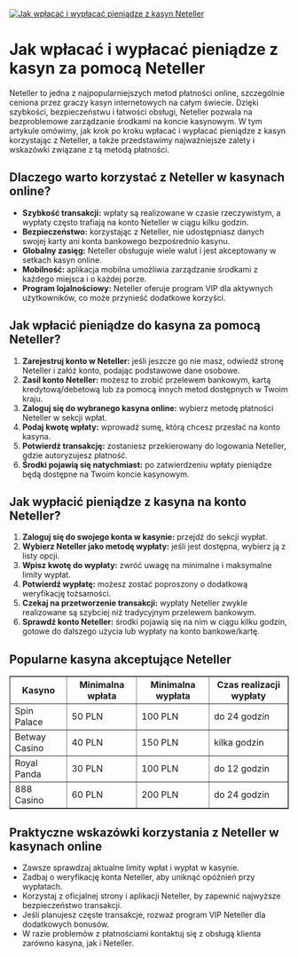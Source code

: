 [![Jak wpłacać i wypłacać pieniądze z kasyn Neteller](https://123-caf.pages.dev/gitsignup.png)](https://vrmoo.ru/Bt82HjjY)

<h1>Jak wpłacać i wypłacać pieniądze z kasyn za pomocą Neteller</h1> <p>Neteller to jedna z najpopularniejszych metod płatności online, szczególnie ceniona przez graczy kasyn internetowych na całym świecie. Dzięki szybkości, bezpieczeństwu i łatwości obsługi, Neteller pozwala na bezproblemowe zarządzanie środkami na koncie kasynowym. W tym artykule omówimy, jak krok po kroku wpłacać i wypłacać pieniądze z kasyn korzystając z Neteller, a także przedstawimy najważniejsze zalety i wskazówki związane z tą metodą płatności.</p>  <h2>Dlaczego warto korzystać z Neteller w kasynach online?</h2> <ul>   <li><strong>Szybkość transakcji:</strong> wpłaty są realizowane w czasie rzeczywistym, a wypłaty często trafiają na konto Neteller w ciągu kilku godzin.</li>   <li><strong>Bezpieczeństwo:</strong> korzystając z Neteller, nie udostępniasz danych swojej karty ani konta bankowego bezpośrednio kasynu.</li>   <li><strong>Globalny zasięg:</strong> Neteller obsługuje wiele walut i jest akceptowany w setkach kasyn online.</li>   <li><strong>Mobilność:</strong> aplikacja mobilna umożliwia zarządzanie środkami z każdego miejsca i o każdej porze.</li>   <li><strong>Program lojalnościowy:</strong> Neteller oferuje program VIP dla aktywnych użytkowników, co może przynieść dodatkowe korzyści.</li> </ul>  <h2>Jak wpłacić pieniądze do kasyna za pomocą Neteller?</h2> <ol>   <li><strong>Zarejestruj konto w Neteller:</strong> jeśli jeszcze go nie masz, odwiedź stronę Neteller i załóż konto, podając podstawowe dane osobowe.</li>   <li><strong>Zasil konto Neteller:</strong> możesz to zrobić przelewem bankowym, kartą kredytową/debetową lub za pomocą innych metod dostępnych w Twoim kraju.</li>   <li><strong>Zaloguj się do wybranego kasyna online:</strong> wybierz metodę płatności Neteller w sekcji wpłat.</li>   <li><strong>Podaj kwotę wpłaty:</strong> wprowadź sumę, którą chcesz przesłać na konto kasyna.</li>   <li><strong>Potwierdź transakcję:</strong> zostaniesz przekierowany do logowania Neteller, gdzie autoryzujesz płatność.</li>   <li><strong>Środki pojawią się natychmiast:</strong> po zatwierdzeniu wpłaty pieniądze będą dostępne na Twoim koncie kasynowym.</li> </ol>  <h2>Jak wypłacić pieniądze z kasyna na konto Neteller?</h2> <ol>   <li><strong>Zaloguj się do swojego konta w kasynie:</strong> przejdź do sekcji wypłat.</li>   <li><strong>Wybierz Neteller jako metodę wypłaty:</strong> jeśli jest dostępna, wybierz ją z listy opcji.</li>   <li><strong>Wpisz kwotę do wypłaty:</strong> zwróć uwagę na minimalne i maksymalne limity wypłat.</li>   <li><strong>Potwierdź wypłatę:</strong> możesz zostać poproszony o dodatkową weryfikację tożsamości.</li>   <li><strong>Czekaj na przetworzenie transakcji:</strong> wypłaty Neteller zwykle realizowane są szybciej niż tradycyjnym przelewem bankowym.</li>   <li><strong>Sprawdź konto Neteller:</strong> środki pojawią się na nim w ciągu kilku godzin, gotowe do dalszego użycia lub wypłaty na konto bankowe/kartę.</li> </ol>  <h2>Popularne kasyna akceptujące Neteller</h2> <table border="1" cellpadding="8" cellspacing="0">   <thead>     <tr>       <th>Kasyno</th>       <th>Minimalna wpłata</th>       <th>Minimalna wypłata</th>       <th>Czas realizacji wypłaty</th>     </tr>   </thead>   <tbody>     <tr>       <td>Spin Palace</td>       <td>50 PLN</td>       <td>100 PLN</td>       <td>do 24 godzin</td>     </tr>     <tr>       <td>Betway Casino</td>       <td>40 PLN</td>       <td>150 PLN</td>       <td>kilka godzin</td>     </tr>     <tr>       <td>Royal Panda</td>       <td>30 PLN</td>       <td>100 PLN</td>       <td>do 12 godzin</td>     </tr>     <tr>       <td>888 Casino</td>       <td>60 PLN</td>       <td>200 PLN</td>       <td>do 24 godzin</td>     </tr>   </tbody> </table>  <h2>Praktyczne wskazówki korzystania z Neteller w kasynach online</h2> <ul>   <li>Zawsze sprawdzaj aktualne limity wpłat i wypłat w kasynie.</li>   <li>Zadbaj o weryfikację konta Neteller, aby uniknąć opóźnień przy wypłatach.</li>   <li>Korzystaj z oficjalnej strony i aplikacji Neteller, by zapewnić najwyższe bezpieczeństwo transakcji.</li>   <li>Jeśli planujesz częste transakcje, rozważ program VIP Neteller dla dodatkowych bonusów.</li>   <li>W razie problemów z płatnościami kontaktuj się z obsługą klienta zarówno kasyna, jak i Neteller.</li> </ul>